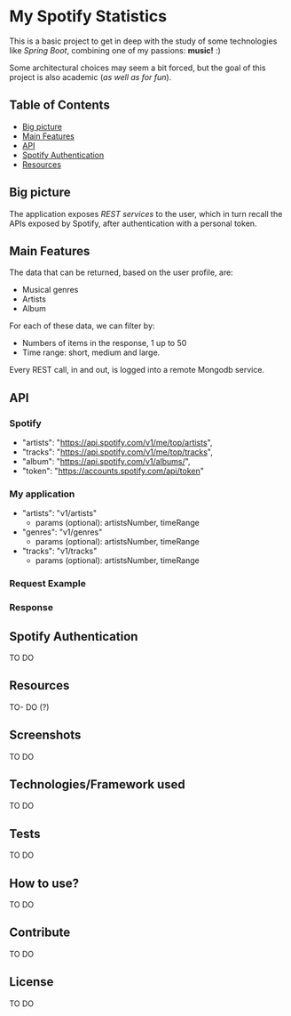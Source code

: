# My Spotify Statistics 

This is a basic project to get in deep with the study of some technologies like _Spring Boot_, combining one of my passions: **music!** :)

Some architectural choices may seem a bit forced, but the goal of this project is also academic (_as well as for fun_).

## Table of Contents

- [Big picture](#Big-picture)
- [Main Features](#Main-Features)
- [API](#API)
- [Spotify Authentication](#Spotify-Authentication)
- [Resources](#Resources)

## Big picture

The application exposes _REST services_ to the user, which in turn recall the APIs exposed by Spotify, after authentication with a personal token. 

## Main Features
The data that can be returned, based on the user profile, are:
- Musical genres
- Artists
- Album

For each of these data, we can filter by:
- Numbers of items in the response, 1 up to 50
- Time range: short, medium and large. 

Every REST call, in and out, is logged into a remote Mongodb service.

## API
### Spotify
  - "artists": "https://api.spotify.com/v1/me/top/artists",
  - "tracks": "https://api.spotify.com/v1/me/top/tracks",
  - "album": "https://api.spotify.com/v1/albums/",
  - "token": "https://accounts.spotify.com/api/token"

### My application
- "artists": "v1/artists"
    - params (optional): artistsNumber, timeRange
- "genres": "v1/genres"
    - params (optional): artistsNumber, timeRange
- "tracks": "v1/tracks"
    - params (optional): artistsNumber, timeRange

### Request Example

### Response

## Spotify Authentication
TO DO

## Resources 
TO- DO (?)


## Screenshots
TO DO

## Technologies/Framework used
TO DO

## Tests
TO DO

## How to use?
TO DO

## Contribute
TO DO

## License
TO DO
